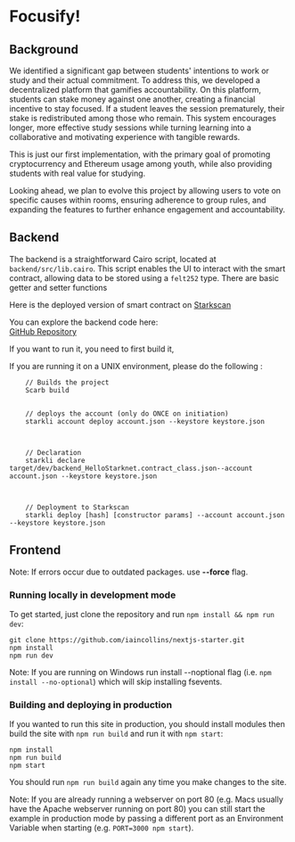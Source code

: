 # Focusify!

## Background

We identified a significant gap between students' intentions to work or study and their actual commitment. To address this, we developed a decentralized platform that gamifies accountability. On this platform, students can stake money against one another, creating a financial incentive to stay focused. If a student leaves the session prematurely, their stake is redistributed among those who remain. This system encourages longer, more effective study sessions while turning learning into a collaborative and motivating experience with tangible rewards.

This is just our first implementation, with the primary goal of promoting cryptocurrency and Ethereum usage among youth, while also providing students with real value for studying.

Looking ahead, we plan to evolve this project by allowing users to vote on specific causes within rooms, ensuring adherence to group rules, and expanding the features to further enhance engagement and accountability.

## Backend
The backend is a straightforward Cairo script, located at `backend/src/lib.cairo`. 
This script enables the UI to interact with the smart contract, allowing data to be stored using a `felt252` type.
There are basic getter and setter functions

Here is the deployed version of smart contract on [Starkscan](https://sepolia.starkscan.co/contract/0x07b4875c6ee142b302cf6ab74803a368992e82ff4087afeaa1bd1c9ab0a57a43#read-write-contract-sub-write)

You can explore the backend code here:  
[GitHub Repository](https://github.com/matias-io/focusify/tree/main/backend/src)


If you want to run it, you need to first build it, 

If you are running it on a UNIX environment, please do the following : 
        
        // Builds the project
        Scarb build
        
        
        // deploys the account (only do ONCE on initiation) 
        starkli account deploy account.json --keystore keystore.json


        
        // Declaration
        starkli declare target/dev/backend_HelloStarknet.contract_class.json--account account.json --keystore keystore.json

        
        
        // Deployment to Starkscan
        starkli deploy [hash] [constructor params] --account account.json --keystore keystore.json
        

## Frontend

Note: If errors occur due to outdated packages. use **--force** flag.

### Running locally in development mode

To get started, just clone the repository and run `npm install && npm run dev`:

    git clone https://github.com/iaincollins/nextjs-starter.git
    npm install
    npm run dev

Note: If you are running on Windows run install --noptional flag (i.e. `npm install --no-optional`) which will skip installing fsevents.

### Building and deploying in production

If you wanted to run this site in production, you should install modules then build the site with `npm run build` and run it with `npm start`:

    npm install
    npm run build
    npm start

You should run `npm run build` again any time you make changes to the site.

Note: If you are already running a webserver on port 80 (e.g. Macs usually have the Apache webserver running on port 80) you can still start the example in production mode by passing a different port as an Environment Variable when starting (e.g. `PORT=3000 npm start`).
